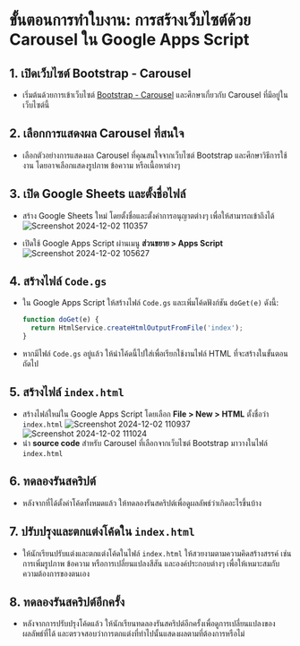 # ขั้นตอนการทำใบงาน: การสร้างเว็บไซต์ด้วย Carousel ใน Google Apps Script

## 1. เปิดเว็บไซต์ Bootstrap - Carousel
- เริ่มต้นด้วยการเข้าเว็บไซต์ [Bootstrap - Carousel](https://getbootstrap.com/docs/5.3/components/carousel/#how-it-works) และศึกษาเกี่ยวกับ Carousel ที่มีอยู่ในเว็บไซต์นี้

## 2. เลือกการแสดงผล Carousel ที่สนใจ
- เลือกตัวอย่างการแสดงผล Carousel ที่คุณสนใจจากเว็บไซต์ Bootstrap และศึกษาวิธีการใช้งาน โดยอาจเลือกแสดงรูปภาพ ข้อความ หรือเนื้อหาต่างๆ

## 3. เปิด Google Sheets และตั้งชื่อไฟล์
- สร้าง Google Sheets ใหม่ โดยตั้งชื่อและตั้งค่าการอนุญาตต่างๆ เพื่อให้สามารถเข้าถึงได้
![Screenshot 2024-12-02 110357](https://github.com/user-attachments/assets/8c782a88-6210-4685-b166-2ecb5f10acde)

- เปิดใช้ Google Apps Script ผ่านเมนู **ส่วนขยาย > Apps Script**
![Screenshot 2024-12-02 105627](https://github.com/user-attachments/assets/09f2d760-416b-4a1e-bd08-33eff7e44a0d)

## 4. สร้างไฟล์ `Code.gs`
- ใน Google Apps Script ให้สร้างไฟล์ `Code.gs` และเพิ่มโค้ดฟังก์ชัน `doGet(e)` ดังนี้:
    ```javascript
    function doGet(e) {
      return HtmlService.createHtmlOutputFromFile('index');
    }
    ```
- หากมีไฟล์ `Code.gs` อยู่แล้ว ให้นำโค้ดนี้ไปใส่เพื่อเรียกใช้งานไฟล์ HTML ที่จะสร้างในขั้นตอนถัดไป

## 5. สร้างไฟล์ `index.html`
- สร้างไฟล์ใหม่ใน Google Apps Script โดยเลือก **File > New > HTML** ตั้งชื่อว่า `index.html`
![Screenshot 2024-12-02 110937](https://github.com/user-attachments/assets/220edd97-15d3-416b-a33d-c09f76adaf02)
![Screenshot 2024-12-02 111024](https://github.com/user-attachments/assets/f7e38601-dd6d-4396-8290-4703e57b3ccc)
- นำ **source code** สำหรับ Carousel ที่เลือกจากเว็บไซต์ Bootstrap มาวางในไฟล์ `index.html`

## 6. ทดลองรันสคริปต์
- หลังจากที่ได้ตั้งค่าโค้ดทั้งหมดแล้ว ให้ทดลองรันสคริปต์เพื่อดูผลลัพธ์ว่าเกิดอะไรขึ้นบ้าง

## 7. ปรับปรุงและตกแต่งโค้ดใน `index.html`
- ให้นักเรียนปรับแต่งและตกแต่งโค้ดในไฟล์ `index.html` ให้สวยงามตามความคิดสร้างสรรค์ เช่น การเพิ่มรูปภาพ ข้อความ หรือการเปลี่ยนแปลงสีสัน และองค์ประกอบต่างๆ เพื่อให้เหมาะสมกับความต้องการของตนเอง

## 8. ทดลองรันสคริปต์อีกครั้ง
- หลังจากการปรับปรุงโค้ดแล้ว ให้นักเรียนทดลองรันสคริปต์อีกครั้งเพื่อดูการเปลี่ยนแปลงของผลลัพธ์ที่ได้ และตรวจสอบว่าการตกแต่งที่ทำไปนั้นแสดงผลตามที่ต้องการหรือไม่
